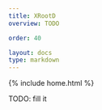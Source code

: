 ```yaml
---
title: XRootD
overview: TODO

order: 40

layout: docs
type: markdown
---
```

{% include home.html %}

TODO: fill it
